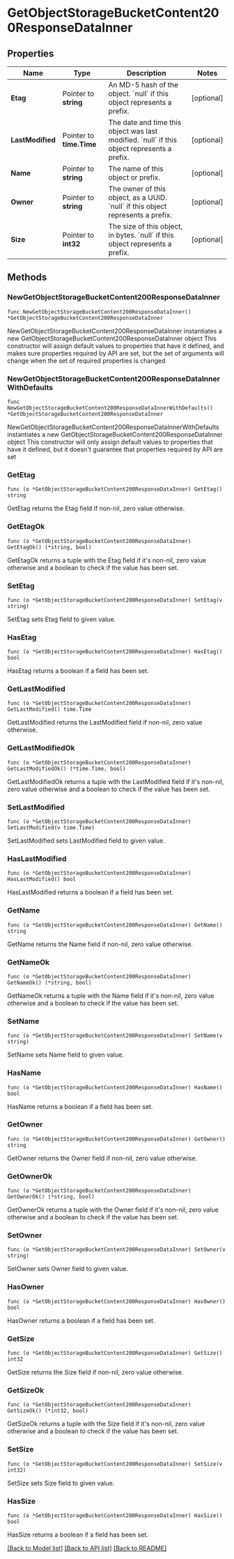 # GetObjectStorageBucketContent200ResponseDataInner

## Properties

Name | Type | Description | Notes
------------ | ------------- | ------------- | -------------
**Etag** | Pointer to **string** | An MD-5 hash of the object. &#x60;null&#x60; if this object represents a prefix. | [optional] 
**LastModified** | Pointer to **time.Time** | The date and time this object was last modified. &#x60;null&#x60; if this object represents a prefix. | [optional] 
**Name** | Pointer to **string** | The name of this object or prefix. | [optional] 
**Owner** | Pointer to **string** | The owner of this object, as a UUID. &#x60;null&#x60; if this object represents a prefix. | [optional] 
**Size** | Pointer to **int32** | The size of this object, in bytes. &#x60;null&#x60; if this object represents a prefix. | [optional] 

## Methods

### NewGetObjectStorageBucketContent200ResponseDataInner

`func NewGetObjectStorageBucketContent200ResponseDataInner() *GetObjectStorageBucketContent200ResponseDataInner`

NewGetObjectStorageBucketContent200ResponseDataInner instantiates a new GetObjectStorageBucketContent200ResponseDataInner object
This constructor will assign default values to properties that have it defined,
and makes sure properties required by API are set, but the set of arguments
will change when the set of required properties is changed

### NewGetObjectStorageBucketContent200ResponseDataInnerWithDefaults

`func NewGetObjectStorageBucketContent200ResponseDataInnerWithDefaults() *GetObjectStorageBucketContent200ResponseDataInner`

NewGetObjectStorageBucketContent200ResponseDataInnerWithDefaults instantiates a new GetObjectStorageBucketContent200ResponseDataInner object
This constructor will only assign default values to properties that have it defined,
but it doesn't guarantee that properties required by API are set

### GetEtag

`func (o *GetObjectStorageBucketContent200ResponseDataInner) GetEtag() string`

GetEtag returns the Etag field if non-nil, zero value otherwise.

### GetEtagOk

`func (o *GetObjectStorageBucketContent200ResponseDataInner) GetEtagOk() (*string, bool)`

GetEtagOk returns a tuple with the Etag field if it's non-nil, zero value otherwise
and a boolean to check if the value has been set.

### SetEtag

`func (o *GetObjectStorageBucketContent200ResponseDataInner) SetEtag(v string)`

SetEtag sets Etag field to given value.

### HasEtag

`func (o *GetObjectStorageBucketContent200ResponseDataInner) HasEtag() bool`

HasEtag returns a boolean if a field has been set.

### GetLastModified

`func (o *GetObjectStorageBucketContent200ResponseDataInner) GetLastModified() time.Time`

GetLastModified returns the LastModified field if non-nil, zero value otherwise.

### GetLastModifiedOk

`func (o *GetObjectStorageBucketContent200ResponseDataInner) GetLastModifiedOk() (*time.Time, bool)`

GetLastModifiedOk returns a tuple with the LastModified field if it's non-nil, zero value otherwise
and a boolean to check if the value has been set.

### SetLastModified

`func (o *GetObjectStorageBucketContent200ResponseDataInner) SetLastModified(v time.Time)`

SetLastModified sets LastModified field to given value.

### HasLastModified

`func (o *GetObjectStorageBucketContent200ResponseDataInner) HasLastModified() bool`

HasLastModified returns a boolean if a field has been set.

### GetName

`func (o *GetObjectStorageBucketContent200ResponseDataInner) GetName() string`

GetName returns the Name field if non-nil, zero value otherwise.

### GetNameOk

`func (o *GetObjectStorageBucketContent200ResponseDataInner) GetNameOk() (*string, bool)`

GetNameOk returns a tuple with the Name field if it's non-nil, zero value otherwise
and a boolean to check if the value has been set.

### SetName

`func (o *GetObjectStorageBucketContent200ResponseDataInner) SetName(v string)`

SetName sets Name field to given value.

### HasName

`func (o *GetObjectStorageBucketContent200ResponseDataInner) HasName() bool`

HasName returns a boolean if a field has been set.

### GetOwner

`func (o *GetObjectStorageBucketContent200ResponseDataInner) GetOwner() string`

GetOwner returns the Owner field if non-nil, zero value otherwise.

### GetOwnerOk

`func (o *GetObjectStorageBucketContent200ResponseDataInner) GetOwnerOk() (*string, bool)`

GetOwnerOk returns a tuple with the Owner field if it's non-nil, zero value otherwise
and a boolean to check if the value has been set.

### SetOwner

`func (o *GetObjectStorageBucketContent200ResponseDataInner) SetOwner(v string)`

SetOwner sets Owner field to given value.

### HasOwner

`func (o *GetObjectStorageBucketContent200ResponseDataInner) HasOwner() bool`

HasOwner returns a boolean if a field has been set.

### GetSize

`func (o *GetObjectStorageBucketContent200ResponseDataInner) GetSize() int32`

GetSize returns the Size field if non-nil, zero value otherwise.

### GetSizeOk

`func (o *GetObjectStorageBucketContent200ResponseDataInner) GetSizeOk() (*int32, bool)`

GetSizeOk returns a tuple with the Size field if it's non-nil, zero value otherwise
and a boolean to check if the value has been set.

### SetSize

`func (o *GetObjectStorageBucketContent200ResponseDataInner) SetSize(v int32)`

SetSize sets Size field to given value.

### HasSize

`func (o *GetObjectStorageBucketContent200ResponseDataInner) HasSize() bool`

HasSize returns a boolean if a field has been set.


[[Back to Model list]](../README.md#documentation-for-models) [[Back to API list]](../README.md#documentation-for-api-endpoints) [[Back to README]](../README.md)


